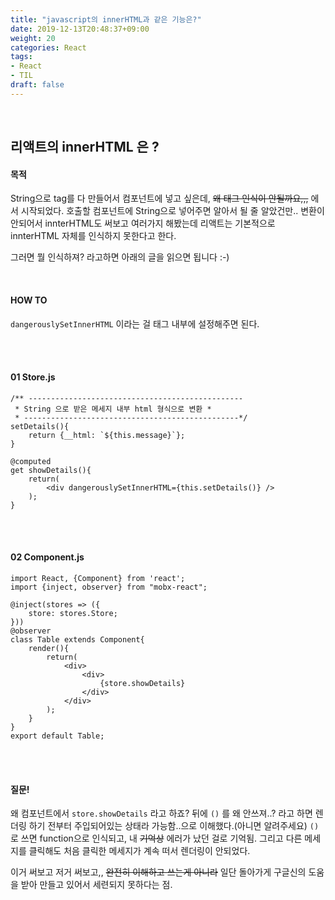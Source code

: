 ```yaml
---
title: "javascript의 innerHTML과 같은 기능은?"
date: 2019-12-13T20:48:37+09:00
weight: 20
categories: React
tags: 
- React
- TIL
draft: false
---
```


<br>

## 리액트의 innerHTML 은 ?

#### 목적

String으로 tag를 다 만들어서 컴포넌트에 넣고 싶은데, ~~왜 태그 인식이 안될까요,,,~~ 에서 시작되었다. 호출할 컴포넌트에 String으로 넣어주면 알아서 될 줄 알았건만.. 변환이 안되어서 innterHTML도 써보고 여러가지 해봤는데 리액트는 기본적으로 innterHTML 자체를 인식하지 못한다고 한다. 

그러면 뭘 인식하져? 라고하면 아래의 글을 읽으면 됩니다 :-)

<br>

#### HOW TO

`dangerouslySetInnerHTML` 이라는 걸 태그 내부에 설정해주면 된다.

<br><br>

#### 01 Store.js

```react
/** ------------------------------------------------
 * String 으로 받은 메세지 내부 html 형식으로 변환 *
 * ------------------------------------------------*/
setDetails(){
    return {__html: `${this.message}`};
}

@computed
get showDetails(){
    return(
        <div dangerouslySetInnerHTML={this.setDetails()} />
    );
}
```

<br><br>

#### 02 Component.js

```react
import React, {Component} from 'react';
import {inject, observer} from "mobx-react";

@inject(stores => ({
    store: stores.Store;
}))
@observer
class Table extends Component{
    render(){
        return(
            <div>
                <div>
                	{store.showDetails}
                </div>
            </div>
        );
    }    
}
export default Table;
```



<br><br>

#### 질문!

왜 컴포넌트에서 `store.showDetails` 라고 하죠? 뒤에 `()` 를 왜 안쓰져..? 라고 하면 렌더링 하기 전부터 주입되어있는 상태라 가능함..으로 이해했다.(아니면 알려주세요)  `() `로 쓰면 function으로 인식되고, 내 ~~기억상~~ 에러가 났던 걸로 기억됨. 그리고 다른 메세지를 클릭해도 처음 클릭한 메세지가 계속 떠서 렌더링이 안되었다. 

이거 써보고 저거 써보고,, ~~완전히 이해하고 쓰는게 아니라~~ 일단 돌아가게 구글신의 도움을 받아 만들고 있어서 세련되지 못하다는 점.